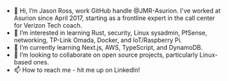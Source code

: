 - 👋 Hi, I’m Jason Ross, work GitHub handle @JMR-Asurion. I've worked at Asurion since April 2017, starting as a frontline expert in the call center for Verizon Tech coach.
- 👀 I’m interested in learning Rust, security, Linux sysadmin, PfSense, networking, TP-Link Omada, Docker, and IoT/Raspberry Pi.
- 🌱 I’m currently learning Next.js, AWS, TypeScript, and DynamoDB.
- 💞️ I’m looking to collaborate on open source projects, particularly Linux-based ones.
- 📫 How to reach me - hit me up on LinkedIn!

<!---
JMR-Asurion/JMR-Asurion is a ✨ special ✨ repository because its `README.md` (this file) appears on your GitHub profile.
You can click the Preview link to take a look at your changes.
--->
